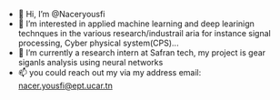 - 👋 Hi, I’m @Naceryousfi
- 👀 I’m interested in applied machine learning and deep learinign technques in the various research/industrail aria for instance signal processing, Cyber physical system(CPS)...
- 🌱 I’m currently a research intern at Safran tech, my project is gear siganls analysis using neural networks
- 📫 you could reach out my via my  address email: nacer.yousfi@ept.ucar.tn

<!---
Nacerysfi/Nacerysfi is a ✨ special ✨ repository because its `README.md` (this file) appears on your GitHub profile.
You can click the Preview link to take a look at your changes.
--->
